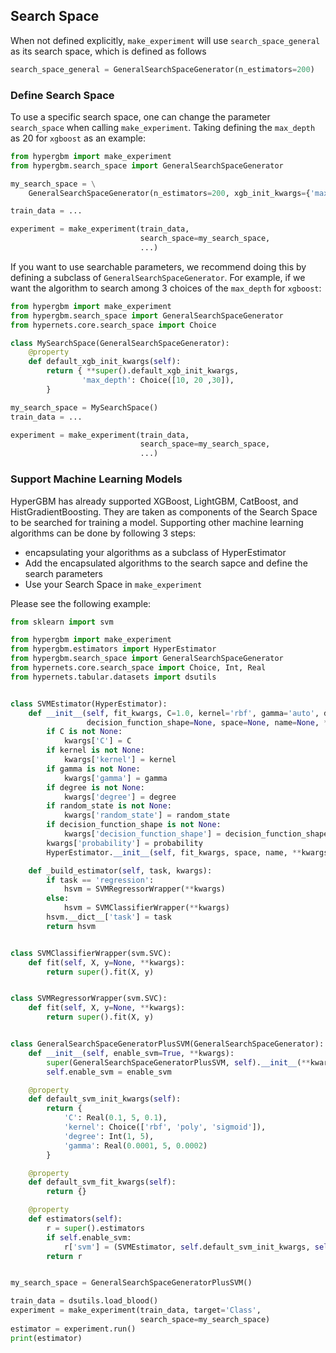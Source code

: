 ## Search Space

When not defined explicitly, `make_experiment` will use `search_space_general` as its search space, which is defined as follows

```python
search_space_general = GeneralSearchSpaceGenerator(n_estimators=200)
```



### Define Search Space


To use a specific search space, one can change the parameter `search_space` when calling `make_experiment`. Taking defining the `max_depth` as 20 for `xgboost` as an example:

```python
from hypergbm import make_experiment
from hypergbm.search_space import GeneralSearchSpaceGenerator

my_search_space = \
    GeneralSearchSpaceGenerator(n_estimators=200, xgb_init_kwargs={'max_depth': 20})

train_data = ...

experiment = make_experiment(train_data,
                             search_space=my_search_space,
                             ...)

```



If you want to use searchable parameters, we recommend doing this by defining a subclass of `GeneralSearchSpaceGenerator`. For example, if we want the algorithm to search among 3 choices of the `max_depth` for `xgboost`:

```python
from hypergbm import make_experiment
from hypergbm.search_space import GeneralSearchSpaceGenerator
from hypernets.core.search_space import Choice

class MySearchSpace(GeneralSearchSpaceGenerator):
    @property
    def default_xgb_init_kwargs(self):
        return { **super().default_xgb_init_kwargs,
                'max_depth': Choice([10, 20 ,30]),
        }

my_search_space = MySearchSpace()
train_data = ...

experiment = make_experiment(train_data, 
                             search_space=my_search_space,
                             ...)

```



### Support Machine Learning Models
HyperGBM has already supported XGBoost, LightGBM, CatBoost, and HistGradientBoosting. They are taken as components of the Search Space to be searched for training a model. Supporting other machine learning algorithms can be done by following 3 steps:

* encapsulating your algorithms as a subclass of HyperEstimator
* Add the encapsulated algorithms to the search sapce and define the search parameters
* Use your Search Space in `make_experiment`

Please see the following example:
```python
from sklearn import svm

from hypergbm import make_experiment
from hypergbm.estimators import HyperEstimator
from hypergbm.search_space import GeneralSearchSpaceGenerator
from hypernets.core.search_space import Choice, Int, Real
from hypernets.tabular.datasets import dsutils


class SVMEstimator(HyperEstimator):
    def __init__(self, fit_kwargs, C=1.0, kernel='rbf', gamma='auto', degree=3, random_state=666, probability=True,
                 decision_function_shape=None, space=None, name=None, **kwargs):
        if C is not None:
            kwargs['C'] = C
        if kernel is not None:
            kwargs['kernel'] = kernel
        if gamma is not None:
            kwargs['gamma'] = gamma
        if degree is not None:
            kwargs['degree'] = degree
        if random_state is not None:
            kwargs['random_state'] = random_state
        if decision_function_shape is not None:
            kwargs['decision_function_shape'] = decision_function_shape
        kwargs['probability'] = probability
        HyperEstimator.__init__(self, fit_kwargs, space, name, **kwargs)

    def _build_estimator(self, task, kwargs):
        if task == 'regression':
            hsvm = SVMRegressorWrapper(**kwargs)
        else:
            hsvm = SVMClassifierWrapper(**kwargs)
        hsvm.__dict__['task'] = task
        return hsvm


class SVMClassifierWrapper(svm.SVC):
    def fit(self, X, y=None, **kwargs):
        return super().fit(X, y)


class SVMRegressorWrapper(svm.SVC):
    def fit(self, X, y=None, **kwargs):
        return super().fit(X, y)


class GeneralSearchSpaceGeneratorPlusSVM(GeneralSearchSpaceGenerator):
    def __init__(self, enable_svm=True, **kwargs):
        super(GeneralSearchSpaceGeneratorPlusSVM, self).__init__(**kwargs)
        self.enable_svm = enable_svm

    @property
    def default_svm_init_kwargs(self):
        return {
            'C': Real(0.1, 5, 0.1),
            'kernel': Choice(['rbf', 'poly', 'sigmoid']),
            'degree': Int(1, 5),
            'gamma': Real(0.0001, 5, 0.0002)
        }

    @property
    def default_svm_fit_kwargs(self):
        return {}

    @property
    def estimators(self):
        r = super().estimators
        if self.enable_svm:
            r['svm'] = (SVMEstimator, self.default_svm_init_kwargs, self.default_svm_fit_kwargs)
        return r


my_search_space = GeneralSearchSpaceGeneratorPlusSVM()

train_data = dsutils.load_blood()
experiment = make_experiment(train_data, target='Class',
                             search_space=my_search_space)
estimator = experiment.run()
print(estimator)

```
